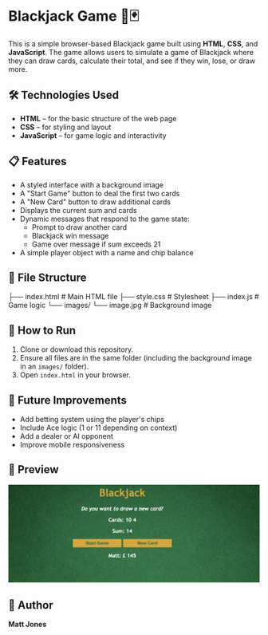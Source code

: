 # Blackjack Game 🎲🃏

This is a simple browser-based Blackjack game built using **HTML**, **CSS**, and **JavaScript**. The game allows users to simulate a game of Blackjack where they can draw cards, calculate their total, and see if they win, lose, or draw more.

## 🛠️ Technologies Used

- **HTML** – for the basic structure of the web page  
- **CSS** – for styling and layout  
- **JavaScript** – for game logic and interactivity

## 📋 Features

- A styled interface with a background image
- A "Start Game" button to deal the first two cards
- A "New Card" button to draw additional cards
- Displays the current sum and cards
- Dynamic messages that respond to the game state:
  - Prompt to draw another card
  - Blackjack win message
  - Game over message if sum exceeds 21
- A simple player object with a name and chip balance

## 📂 File Structure

├── index.html # Main HTML file
├── style.css # Stylesheet
├── index.js # Game logic
└── images/
└── image.jpg # Background image


## 🚀 How to Run

1. Clone or download this repository.
2. Ensure all files are in the same folder (including the background image in an `images/` folder).
3. Open `index.html` in your browser.

## 🔮 Future Improvements

- Add betting system using the player's chips
- Include Ace logic (1 or 11 depending on context)
- Add a dealer or AI opponent
- Improve mobile responsiveness

## 📸 Preview

![Game Screenshot](./images/readmeshot.png)

## 👤 Author

**Matt Jones**
